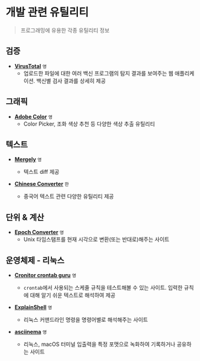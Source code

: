 # 개발 관련 유틸리티

> 프로그래밍에 유용한 각종 유틸리티 정보

## 검증

 - **[VirusTotal](https://www.virustotal.com)** `영`
   - 업로드한 파일에 대한 여러 백신 프로그램의 탐지 결과를 보여주는 웹 애플리케이션. 백신별 검사 결과를 상세히 제공

## 그래픽

 - **[Adobe Color](https://color.adobe.com)** `영`
   - Color Picker, 조화 색상 추천 등 다양한 색상 추출 유틸리티

## 텍스트

 - **[Mergely](https://editor.mergely.com)** `영`
   - 텍스트 diff 제공

 - **[Chinese Converter](https://www.chineseconverter.com/kr)** `한`
   - 중국어 텍스트 관련 다양한 유틸리티 제공

## 단위 & 계산

 - **[Epoch Converter](https://www.epochconverter.com)** `영`
   - Unix 타임스탬프를 현재 시각으로 변환(또는 반대로)해주는 사이트

## 운영체제 - 리눅스

 - **[Cronitor crontab guru](https://crontab.guru)** `영`
   - `crontab`에서 사용되는 스케줄 규칙을 테스트해볼 수 있는 사이트. 입력한 규칙에 대해 알기 쉬운 텍스트로 해석하여 제공

 - **[ExplainShell](https://explainshell.com)** `영`
   - 리눅스 커맨드라인 명령을 명령어별로 해석해주는 사이트

 - **[asciinema](https://asciinema.org)** `영`
   - 리눅스, macOS 터미널 입출력을 특정 포맷으로 녹화하여 기록하거나 공유하는 사이트
